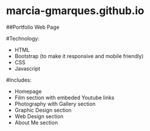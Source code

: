 # marcia-gmarques.github.io

##Portfolio Web Page

#Technology:
- HTML
- Bootstrap (to make it responsive and mobile friendly)
- CSS
- Javascript

#Includes:
- Homepage
- Film section with embeded Youtube links
- Photography with Gallery section
- Graphic Design section
- Web Design section
- About Me section


